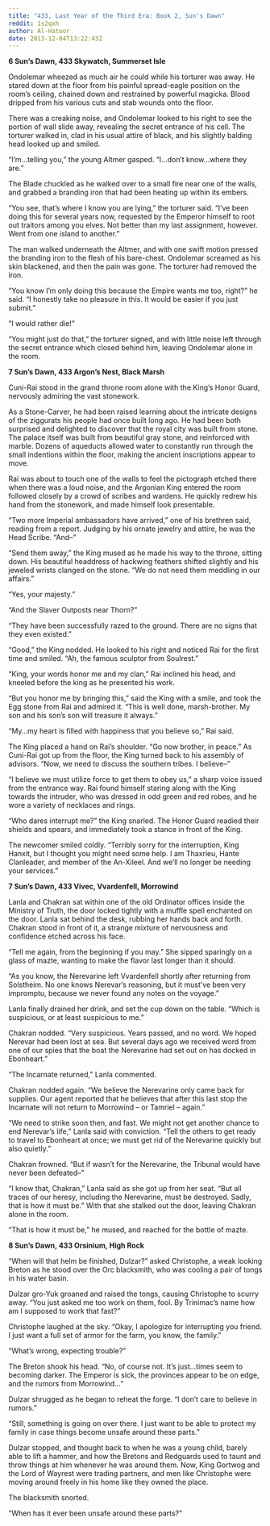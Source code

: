 ```yaml
---
title: "433, Last Year of the Third Era: Book 2, Sun's Dawn"
reddit: 1s2qxh
author: Al-Hatoor
date: 2013-12-04T13:22:43Z
---
```


**6 Sun’s Dawn, 433 Skywatch, Summerset Isle**

Ondolemar wheezed as much air he could while his torturer was away. He stared down at the floor from his painful spread-eagle position on the room’s ceiling, chained down and restrained by powerful magicka. Blood dripped from his various cuts and stab wounds onto the floor.

There was a creaking noise, and Ondolemar looked to his right to see the portion of wall slide away, revealing the secret entrance of his cell. The torturer walked in, clad in his usual attire of black, and his slightly balding head looked up and smiled.

“I’m…telling you,” the young Altmer gasped. “I…don’t know…where they are.”

The Blade chuckled as he walked over to a small fire near one of the walls, and grabbed a branding iron that had been heating up within its embers.

“You see, that’s where I know you are lying,” the torturer said. “I’ve been doing this for several years now, requested by the Emperor himself to root out traitors among you elves. Not better than my last assignment, however. Went from one island to another.”

The man walked underneath the Altmer, and with one swift motion pressed the branding iron to the flesh of his bare-chest. Ondolemar screamed as his skin blackened, and then the pain was gone. The torturer had removed the iron.

“You know I’m only doing this because the Empire wants me too, right?” he said. “I honestly take no pleasure in this. It would be easier if you just submit.”

“I would rather die!”

“You might just do that,” the torturer signed, and with little noise left through the secret entrance which closed behind him, leaving Ondolemar alone in the room.

**7 Sun’s Dawn, 433 Argon’s Nest, Black Marsh**

Cuni-Rai stood in the grand throne room alone with the King’s Honor Guard, nervously admiring the vast stonework.

As a Stone-Carver, he had been raised learning about the intricate designs of the ziggurats his people had once built long ago. He had been both surprised and delighted to discover that the royal city was built from stone. The palace itself was built from beautiful gray stone, and reinforced with marble. Dozens of aqueducts allowed water to constantly run through the small indentions within the floor, making the ancient inscriptions appear to move.

Rai was about to touch one of the walls to feel the pictograph etched there when there was a loud noise, and the Argonian King entered the room followed closely by a crowd of scribes and wardens. He quickly redrew his hand from the stonework, and made himself look presentable.

“Two more Imperial ambassadors have arrived,” one of his brethren said, reading from a report. Judging by his ornate jewelry and attire, he was the Head Scribe. “And–”

“Send them away,” the King mused as he made his way to the throne, sitting down. His beautiful headdress of hackwing feathers shifted slightly and his jeweled wrists clanged on the stone. “We do not need them meddling in our affairs.”

“Yes, your majesty.”

“And the Slaver Outposts near Thorn?”

“They have been successfully razed to the ground. There are no signs that they even existed.”

“Good,” the King nodded. He looked to his right and noticed Rai for the first time and smiled. “Ah, the famous sculptor from Soulrest.”

“King, your words honor me and my clan,” Rai inclined his head, and kneeled before the king as he presented his work.

“But you honor me by bringing this,” said the King with a smile, and took the Egg stone from Rai and admired it. “This is well done, marsh-brother. My son and his son’s son will treasure it always.”

“My…my heart is filled with happiness that you believe so,” Rai said.

The King placed a hand on Rai’s shoulder. “Go now brother, in peace.” As Cuni-Rai got up from the floor, the King turned back to his assembly of advisors. “Now, we need to discuss the southern tribes. I believe–”

“I believe we must utilize force to get them to obey us,” a sharp voice issued from the entrance way. Rai found himself staring along with the King towards the intruder, who was dressed in odd green and red robes, and he wore a variety of necklaces and rings.

“Who dares interrupt me?” the King snarled. The Honor Guard readied their shields and spears, and immediately took a stance in front of the King.

The newcomer smiled coldly. “Terribly sorry for the interruption, King Hanxit, but I thought you might need some help. I am Thaxrieu, Hante Clanleader, and member of the An-Xileel. And we’ll no longer be needing your services.”

**7 Sun’s Dawn, 433 Vivec, Vvardenfell, Morrowind**

Lanla and Chakran sat within one of the old Ordinator offices inside the Ministry of Truth, the door locked tightly with a muffle spell enchanted on the door. Lanla sat behind the desk, rubbing her hands back and forth. Chakran stood in front of it, a strange mixture of nervousness and confidence etched across his face.

“Tell me again, from the beginning if you may.” She sipped sparingly on a glass of mazte, wanting to make the flavor last longer than it should.

“As you know, the Nerevarine left Vvardenfell shortly after returning from Solstheim. No one knows Nerevar’s reasoning, but it must’ve been very impromptu, because we never found any notes on the voyage.”

Lanla finally drained her drink, and set the cup down on the table. “Which is suspicious, or at least suspicious to me.”

Chakran nodded. “Very suspicious. Years passed, and no word. We hoped Nerevar had been lost at sea. But several days ago we received word from one of our spies that the boat the Nerevarine had set out on has docked in Ebonheart.”

“The Incarnate returned,” Lanla commented.

Chakran nodded again. “We believe the Nerevarine only came back for supplies. Our agent reported that he believes that after this last stop the Incarnate will not return to Morrowind – or Tamriel – again.”

“We need to strike soon then, and fast. We might not get another chance to end Nerevar’s life,” Lanla said with conviction. “Tell the others to get ready to travel to Ebonheart at once; we must get rid of the Nerevarine quickly but also quietly.”

Chakran frowned. “But if wasn’t for the Nerevarine, the Tribunal would have never been defeated–”

“I know that, Chakran,” Lanla said as she got up from her seat. “But all traces of our heresy, including the Nerevarine, must be destroyed. Sadly, that is how it must be.” With that she stalked out the door, leaving Chakran alone in the room.

“That is how it must be,” he mused, and reached for the bottle of mazte.

**8 Sun’s Dawn, 433 Orsinium, High Rock**

“When will that helm be finished, Dulzar?” asked Christophe, a weak looking Breton as he stood over the Orc blacksmith, who was cooling a pair of tongs in his water basin.

Dulzar gro-Yuk groaned and raised the tongs, causing Christophe to scurry away. “You just asked me too work on them, fool. By Trinimac’s name how am I supposed to work that fast?”

Christophe laughed at the sky. “Okay, I apologize for interrupting you friend. I just want a full set of armor for the farm, you know, the family.”

“What’s wrong, expecting trouble?”

The Breton shook his head. “No, of course not. It’s just…times seem to becoming darker. The Emperor is sick, the provinces appear to be on edge, and the rumors from Morrowind…”

Dulzar shrugged as he began to reheat the forge. “I don’t care to believe in rumors.”

“Still, something is going on over there. I just want to be able to protect my family in case things become unsafe around these parts.”

Dulzar stopped, and thought back to when he was a young child, barely able to lift a hammer, and how the Bretons and Redguards used to taunt and throw things at him whenever he was around them. Now, King Gortwog and the Lord of Wayrest were trading partners, and men like Christophe were moving around freely in his home like they owned the place.

The blacksmith snorted.

“When has it ever been unsafe around these parts?”
